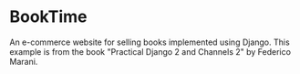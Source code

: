 # BookTime

An e-commerce website for selling books implemented using Django. This example is from the book "Practical Django 2 and Channels 2" by Federico Marani. 
